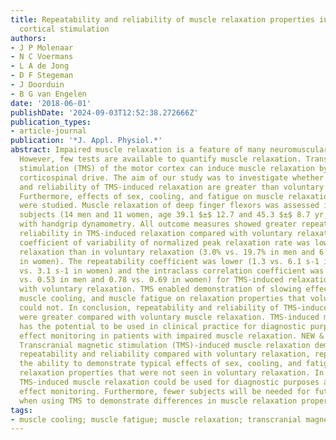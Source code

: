 ```yaml
---
title: Repeatability and reliability of muscle relaxation properties induced by motor
  cortical stimulation
authors:
- J P Molenaar
- N C Voermans
- L A de Jong
- D F Stegeman
- J Doorduin
- B G van Engelen
date: '2018-06-01'
publishDate: '2024-09-03T12:52:38.272666Z'
publication_types:
- article-journal
publication: '*J. Appl. Physiol.*'
abstract: Impaired muscle relaxation is a feature of many neuromuscular disorders.
  However, few tests are available to quantify muscle relaxation. Transcranial magnetic
  stimulation (TMS) of the motor cortex can induce muscle relaxation by abruptly inhibiting
  corticospinal drive. The aim of our study was to investigate whether repeatability
  and reliability of TMS-induced relaxation are greater than voluntary relaxation.
  Furthermore, effects of sex, cooling, and fatigue on muscle relaxation properties
  were studied. Muscle relaxation of deep finger flexors was assessed in 25 healthy
  subjects (14 men and 11 women, age 39.1 $±$ 12.7 and 45.3 $±$ 8.7 yr, respectively)
  with handgrip dynamometry. All outcome measures showed greater repeatability and
  reliability in TMS-induced relaxation compared with voluntary relaxation. The within-subject
  coefficient of variability of normalized peak relaxation rate was lower in TMS-induced
  relaxation than in voluntary relaxation (3.0% vs. 19.7% in men and 6.1% vs. 14.3%
  in women). The repeatability coefficient was lower (1.3 vs. 6.1 s-1 in men and 2.3
  vs. 3.1 s-1 in women) and the intraclass correlation coefficient was higher (0.95
  vs. 0.53 in men and 0.78 vs. 0.69 in women) for TMS-induced relaxation compared
  with voluntary relaxation. TMS enabled demonstration of slowing effects of sex,
  muscle cooling, and muscle fatigue on relaxation properties that voluntary relaxation
  could not. In conclusion, repeatability and reliability of TMS-induced muscle relaxation
  were greater compared with voluntary muscle relaxation. TMS-induced muscle relaxation
  has the potential to be used in clinical practice for diagnostic purposes and therapy
  effect monitoring in patients with impaired muscle relaxation. NEW & NOTEWORTHY
  Transcranial magnetic stimulation (TMS)-induced muscle relaxation demonstrates greater
  repeatability and reliability compared with voluntary relaxation, represented by
  the ability to demonstrate typical effects of sex, cooling, and fatigue on muscle
  relaxation properties that were not seen in voluntary relaxation. In clinical practice,
  TMS-induced muscle relaxation could be used for diagnostic purposes and therapy
  effect monitoring. Furthermore, fewer subjects will be needed for future studies
  when using TMS to demonstrate differences in muscle relaxation properties.
tags:
- muscle cooling; muscle fatigue; muscle relaxation; transcranial magnetic stimulation
---
```

